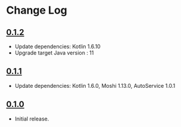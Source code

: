 Change Log
==========
## [0.1.2](https://github.com/onenowy/moshi-polymorphic-adapter/releases/tag/v0.1.2)

* Update dependencies: Kotlin 1.6.10
* Upgrade target Java version : 11

## [0.1.1](https://github.com/onenowy/moshi-polymorphic-adapter/releases/tag/v0.1.1)

* Update dependencies: Kotlin 1.6.0, Moshi 1.13.0, AutoService 1.0.1

## [0.1.0](https://github.com/onenowy/moshi-polymorphic-adapter/releases/tag/v0.1.0)

* Initial release.